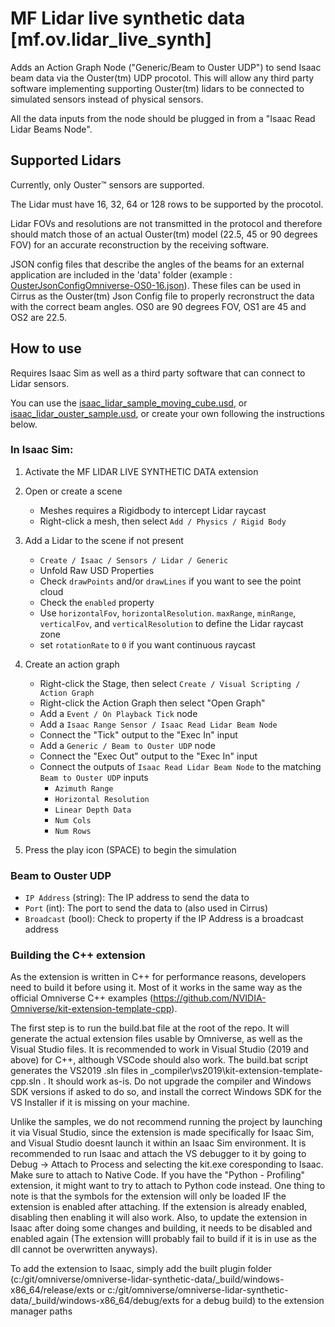 # MF Lidar live synthetic data [mf.ov.lidar_live_synth]

Adds an Action Graph Node ("Generic/Beam to Ouster UDP") to send Isaac beam data via the Ouster(tm) UDP procotol.
This will allow any third party software implementing supporting Ouster(tm) lidars to be connected to simulated sensors instead of physical sensors.

All the data inputs from the node should be plugged in from a "Isaac Read Lidar Beams Node".

## Supported Lidars

Currently, only Ouster™ sensors are supported.

The Lidar must have 16, 32, 64 or 128 rows to be supported by the procotol.

Lidar FOVs and resolutions are not transmitted in the protocol and therefore should match those of an actual Ouster(tm) model (22.5, 45 or 90 degrees FOV) for an accurate reconstruction by the receiving software.

JSON config files that describe the angles of the beams for an external application are included in the 'data' folder (example : [OusterJsonConfigOmniverse-OS0-16.json](exts/mf.ov.lidar_live_synth/data/OusterJsonConfigOmniverse-OS0-16.json)). These files can be used in Cirrus as the Ouster(tm) Json Config file to properly recronstruct the data with the correct beam angles. OS0 are 90 degrees FOV, OS1 are 45 and OS2 are 22.5.

## How to use

Requires Isaac Sim as well as a third party software that can connect to Lidar sensors.

You can use the [isaac_lidar_sample_moving_cube.usd](./isaac_lidar_sample_moving_cube.usd), or [isaac_lidar_ouster_sample.usd](./isaac_lidar_ouster_sample.usd), or create your own following the instructions below.

### In Isaac Sim:
1. Activate the MF LIDAR LIVE SYNTHETIC DATA extension
2. Open or create a scene
    - Meshes requires a Rigidbody to intercept Lidar raycast
    - Right-click a mesh, then select `Add / Physics / Rigid Body`
3. Add a Lidar to the scene if not present
    - `Create / Isaac / Sensors / Lidar / Generic`
    - Unfold Raw USD Properties
    - Check `drawPoints` and/or `drawLines` if you want to see the point cloud
    - Check the `enabled` property
    - Use `horizontalFov`, `horizontalResolution`. `maxRange`, `minRange`, `verticalFov`, and `verticalResolution` to define the Lidar raycast zone
    - set `rotationRate` to `0` if you want continuous raycast
4. Create an action graph
    - Right-click the Stage, then select `Create / Visual Scripting / Action Graph`
    - Right-click the Action Graph then select "Open Graph"
    - Add a `Event / On Playback Tick` node
    - Add a `Isaac Range Sensor / Isaac Read Lidar Beam Node`
    - Connect the "Tick" output to the "Exec In" input
    - Add a `Generic / Beam to Ouster UDP` node
    - Connect the "Exec Out" output to the "Exec In" input
    - Connect the outputs of `Isaac Read Lidar Beam Node` to the matching `Beam to Ouster UDP` inputs
        - `Azimuth Range`
        - `Horizontal Resolution`
        - `Linear Depth Data`
        - `Num Cols`
        - `Num Rows`

6. Press the play icon (SPACE) to begin the simulation

### Beam to Ouster UDP
- `IP Address` (string): The IP address to send the data to
- `Port` (int): The port to send the data to (also used in Cirrus)
- `Broadcast` (bool): Check to property if the IP Address is a broadcast address

### Building the C++ extension
As the extension is written in C++ for performance reasons, developers need to build it before using it. Most of it works in the same way as the official Omniverse C++ examples (https://github.com/NVIDIA-Omniverse/kit-extension-template-cpp).

The first step is to run the build.bat file at the root of the repo. It will generate the actual extension files usable by Omniverse, as well as the Visual Studio files. It is recommended to work in Visual Studio (2019 and above) for C++, although VSCode should also work. The build.bat script generates the VS2019 .sln files in _compiler\vs2019\kit-extension-template-cpp.sln . It should work as-is. Do not upgrade the compiler and Windows SDK versions if asked to do so, and install the correct Windows SDK for the VS Installer if it is missing on your machine.

Unlike the samples, we do not recommend running the project by launching it via Visual Studio, since the extension is made specifically for Isaac Sim, and Visual Studio doesnt launch it within an Isaac Sim environment. It is recommended to run Isaac and attach the VS debugger to it by going to Debug -> Attach to Process and selecting the kit.exe coresponding to Isaac. Make sure to attach to Native Code. If you have the "Python - Profiling" extension, it might want to try to attach to Python code instead. One thing to note is that the symbols for the extension will only be loaded IF the extension is enabled after attaching. If the extension is already enabled, disabling then enabling it will also work. Also, to update the extension in Isaac after doing some changes and building, it needs to be disabled and enabled again (The extension willl probably fail to build if it is in use as the dll cannot be overwritten anyways).

To add the extension to Isaac, simply add the built plugin folder (c:/git/omniverse/omniverse-lidar-synthetic-data/_build/windows-x86_64/release/exts or c:/git/omniverse/omniverse-lidar-synthetic-data/_build/windows-x86_64/debug/exts for a debug build) to the extension manager paths
